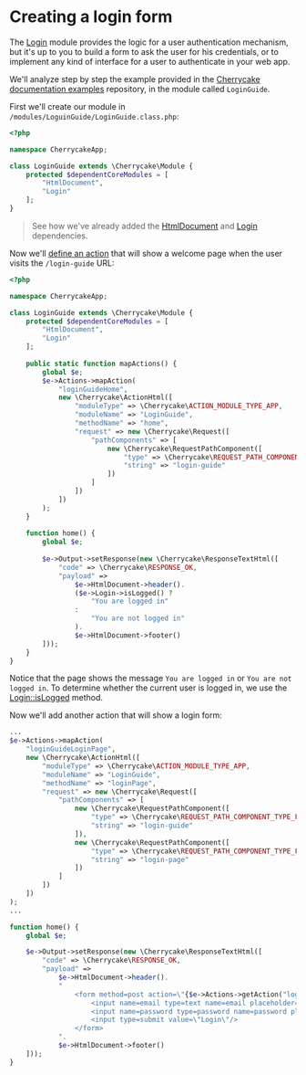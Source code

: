 # Creating a login form

The [Login](../../reference/core-modules/login/) module provides the logic for a user authentication mechanism, but it's up to you to build a form to ask the user for his credentials, or to implement any kind of interface for a user to authenticate in your web app.

We'll analyze step by step the example provided in the [Cherrycake documentation examples](https://github.com/tin-cat/cherrycake-documentation-examples) repository, in the module called `LoginGuide`.

First we'll create our module in `/modules/LoguinGuide/LoginGuide.class.php`:

```php
<?php

namespace CherrycakeApp;

class LoginGuide extends \Cherrycake\Module {
    protected $dependentCoreModules = [
        "HtmlDocument",
        "Login"
    ];
}
```

> See how we've already added the [HtmlDocument](../../reference/core-modules/htmldocument/) and [Login](../../reference/core-modules/login/) dependencies.

Now we'll [define an action](../actions-guide/) that will show a welcome page when the user visits the `/login-guide` URL:

```php
<?php

namespace CherrycakeApp;

class LoginGuide extends \Cherrycake\Module {
    protected $dependentCoreModules = [
        "HtmlDocument",
        "Login"
    ];
    
    public static function mapActions() {
        global $e; 
        $e->Actions->mapAction(
            "loginGuideHome",
            new \Cherrycake\ActionHtml([
                "moduleType" => \Cherrycake\ACTION_MODULE_TYPE_APP,
                "moduleName" => "LoginGuide",
                "methodName" => "home",
                "request" => new \Cherrycake\Request([
                    "pathComponents" => [
                        new \Cherrycake\RequestPathComponent([
                            "type" => \Cherrycake\REQUEST_PATH_COMPONENT_TYPE_FIXED,
                            "string" => "login-guide"
                        ])
                    ]
                ])
            ])
        );
    }
    
    function home() {
        global $e;
    
        $e->Output->setResponse(new \Cherrycake\ResponseTextHtml([
            "code" => \Cherrycake\RESPONSE_OK,
            "payload" =>
                $e->HtmlDocument->header().
                ($e->Login->isLogged() ?
                    "You are logged in"
                :
                    "You are not logged in"
                ).
                $e->HtmlDocument->footer()
        ]));
    }
}
```

Notice that the page shows the message `You are logged in` or `You are not logged in`. To determine whether the current user is logged in, we use the [Login::isLogged](../../reference/core-modules/login/login-methods.md#islogged) method.

Now we'll add another action that will show a login form:

```php
...
$e->Actions->mapAction(
    "loginGuideLoginPage",
    new \Cherrycake\ActionHtml([
        "moduleType" => \Cherrycake\ACTION_MODULE_TYPE_APP,
        "moduleName" => "LoginGuide",
        "methodName" => "loginPage",
        "request" => new \Cherrycake\Request([
            "pathComponents" => [
                new \Cherrycake\RequestPathComponent([
                    "type" => \Cherrycake\REQUEST_PATH_COMPONENT_TYPE_FIXED,
                    "string" => "login-guide"
                ]),
                new \Cherrycake\RequestPathComponent([
                    "type" => \Cherrycake\REQUEST_PATH_COMPONENT_TYPE_FIXED,
                    "string" => "login-page"
                ])
            ]
        ])
    ])
);
...
```

```php
function home() {
    global $e;

    $e->Output->setResponse(new \Cherrycake\ResponseTextHtml([
        "code" => \Cherrycake\RESPONSE_OK,
        "payload" =>
            $e->HtmlDocument->header().
            "
                <form method=post action=\"{$e->Actions->getAction("loginGuideDoLogin")->request->buildUrl()}\">
                    <input name=email type=text name=email placeholder=\"Email\" />
                    <input name=password type=password name=password placeholder=\"Password\" />
                    <input type=submit value=\"Login\"/>
                </form>
            ".
            $e->HtmlDocument->footer()
    ]));
}
```

